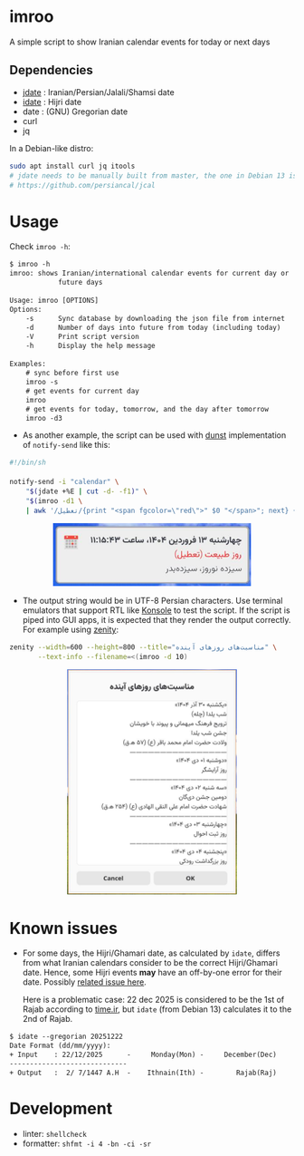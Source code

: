 # imroo
A simple script to show Iranian calendar events for today or next days

## Dependencies
- [jdate](https://github.com/persiancal/jcal) : Iranian/Persian/Jalali/Shamsi date
- [idate](https://tracker.debian.org/pkg/itools) : Hijri date
- date : (GNU) Gregorian date
- curl
- jq

In a Debian-like distro:

```bash
sudo apt install curl jq itools
# jdate needs to be manually built from master, the one in Debian 13 is buggy
# https://github.com/persiancal/jcal
```

# Usage
Check `imroo -h`:

```console
$ imroo -h
imroo: shows Iranian/international calendar events for current day or
            future days

Usage: imroo [OPTIONS]
Options:
    -s      Sync database by downloading the json file from internet
    -d      Number of days into future from today (including today)
    -V      Print script version
    -h      Display the help message

Examples:
    # sync before first use
    imroo -s
    # get events for current day
    imroo
    # get events for today, tomorrow, and the day after tomorrow
    imroo -d3
```

- As another example, the script can be used with
[dunst](https://dunst-project.org/documentation/#COLORS) implementation of
`notify-send` like this:

```sh
#!/bin/sh

notify-send -i "calendar" \
    "$(jdate +%E | cut -d- -f1)" \
    "$(imroo -d1 \
    | awk '/تعطیل/{print "<span fgcolor=\"red\">" $0 "</span>"; next} {print}')"
```

<p align="center">
  <img width="350"src="docs/imroo-dunst.jpg">
</p>

- The output string would be in UTF-8 Persian characters. Use terminal emulators
  that support RTL like [Konsole](https://konsole.kde.org/) to test the
  script. If the script is piped into GUI apps, it is expected that they render
  the output correctly. For example using
  [zenity](https://help.gnome.org/users/zenity/stable/):
  

```bash
zenity --width=600 --height=800 --title="مناسبت‌های روزهای آینده" \
       --text-info --filename=<(imroo -d 10)
```

<p align="center">
  <img width="300" src="docs/imroo-zenity.jpg">
</p>

# Known issues
- For some days, the Hijri/Ghamari date, as calculated by `idate`, differs from
  what Iranian calendars consider to be the correct Hijri/Ghamari date. Hence,
  some Hijri events **may** have an off-by-one error for their date. Possibly
  [related issue
  here](https://github.com/persian-calendar/persian-calendar/issues/53).
  
  Here is a problematic case: 22 dec 2025 is considered to be the 1st of Rajab
  according to [time.ir](https://www.time.ir/), but `idate` (from Debian 13)
  calculates it to the 2nd of Rajab.
  
```console
$ idate --gregorian 20251222
Date Format (dd/mm/yyyy):
+ Input    : 22/12/2025      -     Monday(Mon) -     December(Dec)
-----------------------------
+ Output   :  2/ 7/1447 A.H  -    Ithnain(Ith) -        Rajab(Raj)
```

# Development
- linter: `shellcheck`
- formatter: `shfmt -i 4 -bn -ci -sr`
